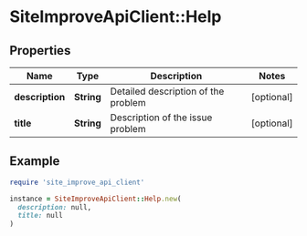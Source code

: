 # SiteImproveApiClient::Help

## Properties

| Name | Type | Description | Notes |
| ---- | ---- | ----------- | ----- |
| **description** | **String** | Detailed description of the problem | [optional] |
| **title** | **String** | Description of the issue problem | [optional] |

## Example

```ruby
require 'site_improve_api_client'

instance = SiteImproveApiClient::Help.new(
  description: null,
  title: null
)
```

